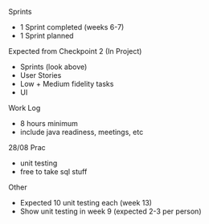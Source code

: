 Sprints
- 1 Sprint completed (weeks 6-7)
- 1 Sprint planned

Expected from Checkpoint 2 (In Project)
- Sprints (look above)
- User Stories
- Low + Medium fidelity tasks
- UI

Work Log
- 8 hours minimum
- include java readiness, meetings, etc

28/08 Prac
- unit testing
- free to take sql stuff

Other
- Expected 10 unit testing each (week 13)
- Show unit testing in week 9 (expected 2-3 per person)

